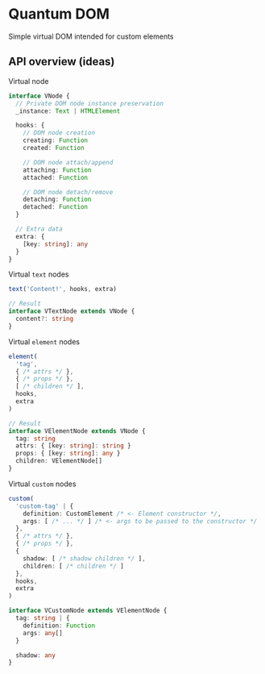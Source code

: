 # Quantum DOM

  Simple virtual DOM intended for custom elements

## API overview (ideas)

  Virtual node

```ts
interface VNode {
  // Private DOM node instance preservation
  _instance: Text | HTMLElement

  hooks: {
    // DOM node creation
    creating: Function
    created: Function

    // DOM node attach/append
    attaching: Function
    attached: Function

    // DOM node detach/remove
    detaching: Function
    detached: Function
  }

  // Extra data
  extra: {
    [key: string]: any
  }
}
```

  Virtual `text` nodes

```ts
text('Content!', hooks, extra)

// Result
interface VTextNode extends VNode {
  content?: string
}
```

  Virtual `element` nodes

```ts
element(
  'tag',
  { /* attrs */ },
  { /* props */ },
  [ /* children */ ],
  hooks,
  extra
)

// Result
interface VElementNode extends VNode {
  tag: string
  attrs: { [key: string]: string }
  props: { [key: string]: any }
  children: VElementNode[]
}
```

  Virtual `custom` nodes

```ts
custom(
  'custom-tag' | {
    definition: CustomElement /* <- Element constructor */,
    args: [ /* ... */ ] /* <- args to be passed to the constructor */
  },
  { /* attrs */ },
  { /* props */ },
  {
    shadow: [ /* shadow children */ ],
    children: [ /* children */ ]
  },
  hooks,
  extra
)

interface VCustomNode extends VElementNode {
  tag: string | {
    definition: Function
    args: any[]
  }

  shadow: any
}
```
